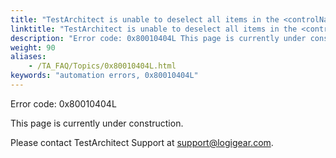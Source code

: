 ```yaml
--- 
title: "TestArchitect is unable to deselect all items in the <controlName> control, which resides in the <windowName> window."
linktitle: "TestArchitect is unable to deselect all items in the <controlName> control, which resides in the <windowName> window."
description: "Error code: 0x80010404L This page is currently under construction. Please contact TestArchitect Support at support@logigear.com ."
weight: 90
aliases: 
    - /TA_FAQ/Topics/0x80010404L.html
keywords: "automation errors, 0x80010404L"
---
```


Error code: 0x80010404L

This page is currently under construction.

Please contact TestArchitect Support at [support@logigear.com](mailto:support@logigear.com).




